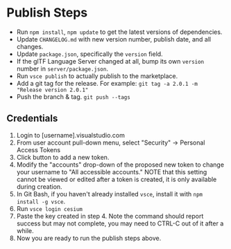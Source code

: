 # Publish Steps

* Run `npm install`, `npm update` to get the latest versions of dependencies.
* Update `CHANGELOG.md` with new version number, publish date, and all changes.
* Update `package.json`, specifically the `version` field.
* If the glTF Language Server changed at all, bump its own `version` number in `server/package.json`.
* Run `vsce publish` to actually publish to the marketplace.
* Add a git tag for the release.  For example: `git tag -a 2.0.1 -m "Release version 2.0.1"`
* Push the branch & tag. `git push --tags`

## Credentials

1. Login to [username].visualstudio.com
2. From user account pull-down menu, select "Security" -> Personal Access Tokens
3. Click button to add a new token.
4. Modify the "accounts" drop-down of the proposed new token to change your username to "All accessible accounts."  NOTE that this setting cannot be viewed or edited after a token is created, it is only available during creation.
5. In Git Bash, if you haven't already installed `vsce`, install it with `npm install -g vsce`.
6. Run `vsce login cesium`
7. Paste the key created in step 4.  Note the command should report success but may not complete, you may need to CTRL-C out of it after a while.
8. Now you are ready to run the publish steps above.
